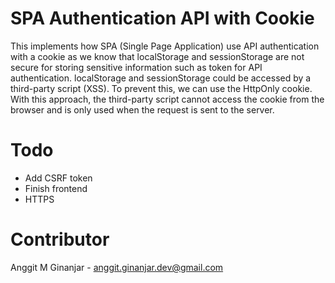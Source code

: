 # SPA Authentication API with Cookie

This implements how SPA (Single Page Application) use API authentication with a cookie as we know that localStorage and sessionStorage are not secure for storing sensitive information such as token for API authentication. localStorage and sessionStorage could be accessed by a third-party script (XSS). To prevent this, we can use the HttpOnly cookie. With this approach, the third-party script cannot access the cookie from the browser and is only used when the request is sent to the server.

# Todo
* Add CSRF token
* Finish frontend
* HTTPS

# Contributor
Anggit M Ginanjar - <anggit.ginanjar.dev@gmail.com>
